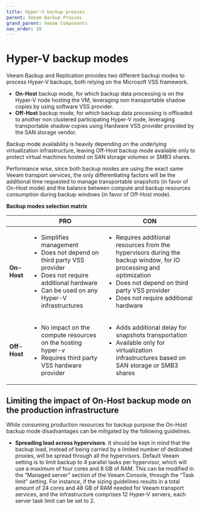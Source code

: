 ```yaml
---
title: Hyper-V backup proxies
parent: Veeam Backup Proxies
grand_parent: Veeam Components
nav_order: 10
---
```


# Hyper-V backup modes #

Veeam Backup and Replication provides two different backup modes to process Hyper-V backups, both relying on the Microsoft VSS framework.
- **On-Host** backup mode, for which backup data processing is on the Hyper-V node hosting the VM, leveraging non transportable shadow copies by using software VSS provider.
- **Off-Host** backup mode, for which backup data processing is offloaded to another non clustered participating Hyper-V node, leveraging transportable shadow copies using Hardware VSS provider provided by the SAN storage vendor.

Backup mode availability is heavily depending on the underlying virtualization infrastructure, leaving Off-Host backup mode available only to protect virtual machines hosted on SAN storage volumes or SMB3 shares.

Performance wise, since both backup modes are using the exact same Veeam transport services, the only differentiating factors will be the additional time requested to manage transportable snapshots (in favor of On-Host mode) and the balance between compute and backup resources consumption during backup windows (in favor of Off-Host mode).

**Backup modes selection matrix**

|   |PRO|CON|
|---|---|---|
|**On-Host**|<ul><li>Simplifies management</li><li>Does not depend on third party VSS provider</li><li>Does not require additional hardware</li><li>Can be used on any Hyper-V infrastructures</li></ul>|<ul><li>Requires additional resources from the hypervisors during the backup window, for IO processing and optimization</li><li>Does not depend on third party VSS provider</li><li>Does not require additional hardware</li></ul>|
|**Off-Host**|<ul><li>No impact on the compute resources on the hosting hyper-v </li><li>Requires third party VSS hardware provider</li></ul>|<ul><li>Adds additional delay for snapshots transportation</li><li>Available only for virtualization infrastructures based on SAN storage or SMB3 shares</li></ul>|

## Limiting the impact of On-Host backup mode on the production infrastructure ##

While consuming production resources for backup purpose the On-Host backup mode disadvantages can be mitigated by the following guidelines.
- **Spreading load across hypervisors**. It should be kept in mind that the backup load, instead of being carried by a limited number of dedicated proxies, will be spread through all the hypervisors. Default Veeam setting is to limit backup to 4 parallel tasks per hypervisor, which will use a maximum of four cores and 8 GB of RAM. This can be modified in the “Managed server” section of the Veeam Console, through the “Task limit” setting. For instance, if the sizing guidelines results in a total amount of 24 cores and 48 GB of RAM needed for Veeam transport services, and the infrastructure comprises 12 Hyper-V servers, each server task limit can be set to 2.

